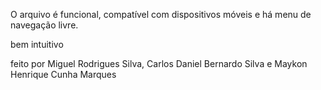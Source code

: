 O arquivo é funcional, compatível com dispositivos móveis e há menu de navegação livre.

bem intuitivo

feito por Miguel Rodrigues Silva, Carlos Daniel Bernardo Silva e Maykon Henrique Cunha Marques